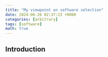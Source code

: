 ```yaml
---
title: "My viewpoint on software selection"
date: 2024-06-26 02:37:23 +0800
categories: [arbitrary]
tags: [software]
math: true
---
```


## Introduction
